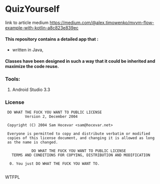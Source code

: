 # QuizYourself

link to article medium
https://medium.com/@alex.timowenko/mvvm-flow-example-with-kotlin-a8c823e839ec

#### This repository contains a detailed app that :
- written in Java,

#### Classes have been designed in such a way that it could be inherited and maximize the code reuse.

### Tools: 
1. Android Studio 3.3

### License
```
 DO WHAT THE FUCK YOU WANT TO PUBLIC LICENSE 
         Version 2, December 2004 

 Copyright (C) 2004 Sam Hocevar <sam@hocevar.net> 

 Everyone is permitted to copy and distribute verbatim or modified 
 copies of this license document, and changing it is allowed as long 
 as the name is changed. 

            DO WHAT THE FUCK YOU WANT TO PUBLIC LICENSE 
   TERMS AND CONDITIONS FOR COPYING, DISTRIBUTION AND MODIFICATION 

  0. You just DO WHAT THE FUCK YOU WANT TO.
  
```
<a href="http://www.wtfpl.net/"><img
       src="http://www.wtfpl.net/wp-content/uploads/2012/12/wtfpl-badge-4.png"
       width="80" height="15" alt="WTFPL" /></a>
